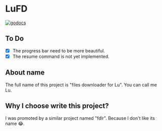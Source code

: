 # LuFD
[![godocs](https://godoc.org/github.com/schollz/progressbar?status.svg)](https://godoc.org/github.com/schollz/progressbar/v3)

## To Do
- [x] The progress bar need to be more beautiful.
- [x] The resume command is not yet implemented.

## About name
The full name of this project is "files downloader for Lu". You can call me Lu.

## Why I choose write this project?
I was promoted by a similar project named "fdlr". Because I don't like its name 😂.